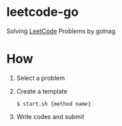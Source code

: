 # leetcode-go
Solving [LeetCode](https://leetcode.com/) Problems by golnag

# How
1. Select a problem

2. Create a template

   ```
   $ start.sh {method name}
   ```

3. Write codes and submit

